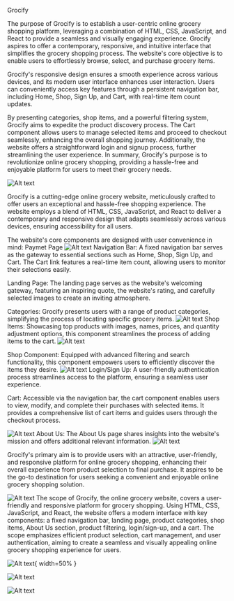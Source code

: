 Grocify

The purpose of Grocify is to establish a user-centric online grocery shopping platform, leveraging a combination of HTML, CSS, JavaScript, and React to provide a seamless and visually engaging experience. Grocify aspires to offer a contemporary, responsive, and intuitive interface that simplifies the grocery shopping process. The website's core objective is to enable users to effortlessly browse, select, and purchase grocery items. 

Grocify's responsive design ensures a smooth experience across various devices, and its modern user interface enhances user interaction. Users can conveniently access key features through a persistent navigation bar, including Home, Shop, Sign Up, and Cart, with real-time item count updates. 

By presenting categories, shop items, and a powerful filtering system, Grocify aims to expedite the product discovery process. The Cart component allows users to manage selected items and proceed to checkout seamlessly, enhancing the overall shopping journey. Additionally, the website offers a straightforward login and signup process, further streamlining the user experience. In summary, Grocify's purpose is to revolutionize online grocery shopping, providing a hassle-free and enjoyable platform for users to meet their grocery needs. 

![Alt text](image.png)

Grocify is a cutting-edge online grocery website, meticulously crafted to offer users an exceptional and hassle-free shopping experience. The website employs a blend of HTML, CSS, JavaScript, and React to deliver a contemporary and responsive design that adapts seamlessly across various devices, ensuring accessibility for all users. 

The website's core components are designed with user convenience in mind: 
Paymet Page
![Alt text](image-6.png)
Navigation Bar: A fixed navigation bar serves as the gateway to essential sections such as Home, Shop, Sign Up, and Cart. The Cart link features a real-time item count, allowing users to monitor their selections easily. 

Landing Page: The landing page serves as the website's welcoming gateway, featuring an inspiring quote, the website's rating, and carefully selected images to create an inviting atmosphere. 

Categories: Grocify presents users with a range of product categories, simplifying the process of locating specific grocery items. 
![Alt text](image-1.png)
Shop Items: Showcasing top products with images, names, prices, and quantity adjustment options, this component streamlines the process of adding items to the cart. 
![Alt text](image-4.png)

Shop Component: Equipped with advanced filtering and search functionality, this component empowers users to efficiently discover the items they desire. 
![Alt text](image-2.png)
Login/Sign Up: A user-friendly authentication process streamlines access to the platform, ensuring a seamless user experience. 

Cart: Accessible via the navigation bar, the cart component enables users to view, modify, and complete their purchases with selected items. It provides a comprehensive list of cart items and guides users through the checkout process. 

![Alt text](image-5.png)
About Us: The About Us page shares insights into the website's mission and offers additional relevant information.
![Alt text](image-3.png)

Grocify's primary aim is to provide users with an attractive, user-friendly, and responsive platform for online grocery shopping, enhancing their overall experience from product selection to final purchase. It aspires to be the go-to destination for users seeking a convenient and enjoyable online grocery shopping solution. 

![Alt text](image-7.png)
The scope of Grocify, the online grocery website, covers a user-friendly and responsive platform for grocery shopping. Using HTML, CSS, JavaScript, and React, the website offers a modern interface with key components: a fixed navigation bar, landing page, product categories, shop items, About Us section, product filtering, login/sign-up, and a cart. The scope emphasizes efficient product selection, cart management, and user authentication, aiming to create a seamless and visually appealing online grocery shopping experience for users.

![Alt text](image-8.png){ width=50% }

![Alt text](image-9.png)

![Alt text](image-10.png)
